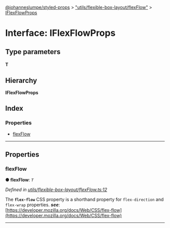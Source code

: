 [@johanneslumpe/styled-props](../README.md) > ["utils/flexible-box-layout/flexFlow"](../modules/_utils_flexible_box_layout_flexflow_.md) > [IFlexFlowProps](../interfaces/_utils_flexible_box_layout_flexflow_.iflexflowprops.md)

# Interface: IFlexFlowProps

## Type parameters
#### T 
## Hierarchy

**IFlexFlowProps**

## Index

### Properties

* [flexFlow](_utils_flexible_box_layout_flexflow_.iflexflowprops.md#flexflow)

---

## Properties

<a id="flexflow"></a>

###  flexFlow

**● flexFlow**: *`T`*

*Defined in [utils/flexible-box-layout/flexFlow.ts:12](https://github.com/johanneslumpe/styled-props/blob/3abf398/src/utils/flexible-box-layout/flexFlow.ts#L12)*

The **`flex-flow`** CSS property is a shorthand property for `flex-direction` and `flex-wrap` properties.
*__see__*: [https://developer.mozilla.org/docs/Web/CSS/flex-flow](https://developer.mozilla.org/docs/Web/CSS/flex-flow)

___

